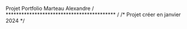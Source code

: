 Projet Portfolio Marteau Alexandre
/ ****************************************** /
/*        Projet créer en janvier 2024      */
